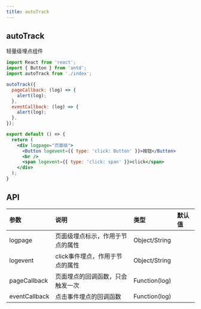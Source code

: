 ```yaml
---
title: autoTrack
---
```


## autoTrack

轻量级埋点组件

```jsx
import React from 'react';
import { Button } from 'antd';
import autoTrack from './index';

autoTrack({
  pageCallback: (log) => {
    alert(log);
  },
  eventCallback: (log) => {
    alert(log);
  },
});

export default () => {
  return (
    <div logpage="页面级">
      <Button logevent={{ type: 'click: Button' }}>按钮</Button>
      <br />
      <span logevent={{ type: 'click: span' }}>click</span>
    </div>
  );
}
```

## API

|参数|说明|类型|默认值|
|:--|:--|:--|:--|
|logpage|页面级埋点标示，作用于节点的属性|Object/String||
|logevent|click事件埋点，作用于节点的属性|Object/String||
|pageCallback|页面埋点的回调函数，只会触发一次|Function(log)||
|eventCallback|点击事件埋点的回调函数|Function(log)||
